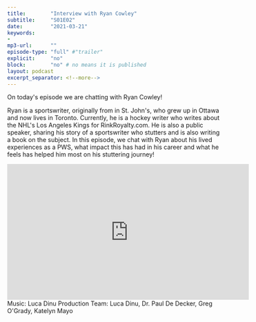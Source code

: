 ```yaml
---
title:        "Interview with Ryan Cowley"
subtitle:     "S01E02"
date:         "2021-03-21"
keywords:
-
mp3-url:      ""
episode-type: "full" #"trailer"
explicit:     "no"
block:        "no" # no means it is published
layout: podcast
excerpt_separator: <!--more-->
---
```

On today's episode we are chatting with Ryan Cowley!

Ryan is a sportswriter, originally from in St. John's, who grew up in Ottawa and now lives in Toronto. Currently, he is a hockey writer who writes about the NHL's Los Angeles Kings for RinkRoyalty.com.   He is also a public speaker, sharing his story of a sportswriter who stutters and is also writing a book on the subject. In this episode, we chat with Ryan about his lived experiences as a PWS, what impact this has had in his career and what he feels has helped him most on his stuttering journey!
<!--more-->
<iframe width="560" height="315" src="https://www.youtube.com/embed/-aMsSMOt2nI" title="YouTube video player" frameborder="0" allow="accelerometer; autoplay; clipboard-write; encrypted-media; gyroscope; picture-in-picture" allowfullscreen></iframe>
<!--more-->
Music: Luca Dinu
Production Team: Luca Dinu, Dr. Paul De Decker, Greg O'Grady, Katelyn Mayo
